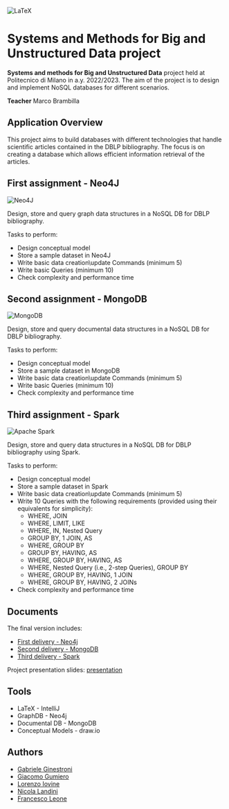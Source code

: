 ![LaTeX](https://img.shields.io/badge/latex-%23008080.svg?style=for-the-badge&logo=latex&logoColor=white)

# Systems and Methods for Big and Unstructured Data project

**Systems and methods for Big and Unstructured Data** project held at Politecnico di Milano in a.y. 2022/2023. 
The aim of the project is to design and implement NoSQL databases for different scenarios.  

**Teacher** Marco Brambilla

## Application Overview

This project aims to build databases with different technologies that handle scientific articles contained in the DBLP bibliography.
The focus is on creating a database which allows efficient information retrieval of the articles.

## First assignment - Neo4J
![Neo4J](https://img.shields.io/badge/Neo4j-008CC1?style=for-the-badge&logo=neo4j&logoColor=white) 

Design, store and query graph data structures in a NoSQL DB for DBLP bibliography.

Tasks to perform:
* Design conceptual model 
* Store a sample dataset in Neo4J
* Write basic data creation\update Commands (minimum 5)
* Write basic Queries (minimum 10)
* Check complexity and performance time

## Second assignment - MongoDB
![MongoDB](https://img.shields.io/badge/MongoDB-%234ea94b.svg?style=for-the-badge&logo=mongodb&logoColor=white)

Design, store and query documental data structures in a NoSQL DB for DBLP bibliography.

Tasks to perform:
* Design conceptual model 
* Store a sample dataset in MongoDB
* Write basic data creation\update Commands (minimum 5)
* Write basic Queries (minimum 10)
* Check complexity and performance time

## Third assignment - Spark
![Apache Spark](https://img.shields.io/badge/Apache_Spark-FFFFFF?style=for-the-badge&logo=apachespark&logoColor=#E35A16)

Design, store and query data structures in a NoSQL DB for DBLP bibliography using Spark.

Tasks to perform:
* Design conceptual model 
* Store a sample dataset in Spark
* Write basic data creation\update Commands (minimum 5)
* Write 10 Queries with the following requirements (provided using their equivalents for simplicity):
    * WHERE, JOIN
    * WHERE, LIMIT, LIKE
    * WHERE, IN, Nested Query
    * GROUP BY, 1 JOIN, AS
    * WHERE, GROUP BY
    * GROUP BY, HAVING, AS
    * WHERE, GROUP BY, HAVING, AS
    * WHERE, Nested Query (i.e., 2-step Queries), GROUP BY
    * WHERE, GROUP BY, HAVING, 1 JOIN
    * WHERE, GROUP BY, HAVING, 2 JOINs
* Check complexity and performance time

## Documents

The final version includes:
* [First delivery - Neo4j](https://github.com/neekoo0/SMBUDproject22-23/blob/main/out/Neo4j.pdf)
* [Second delivery - MongoDB](https://github.com/neekoo0/SMBUDproject22-23/blob/main/out/MongoDB.pdf)
* [Third delivery - Spark](https://github.com/neekoo0/SMBUDproject22-23/blob/main/out/Spark.pdf)

Project presentation slides: [presentation](https://github.com/neekoo0/SMBUDproject22-23/blob/main/Project%20Presentation/TemplatePoliMi.pptx)

## Tools
* LaTeX - IntelliJ
* GraphDB - Neo4j
* Documental DB - MongoDB
* Conceptual Models - draw.io

## Authors
* [Gabriele Ginestroni](https://github.com/gabrieleginestroni)
* [Giacomo Gumiero](https://github.com/giagum)
* [Lorenzo Iovine](https://github.com/lorenzoiovine99)
* [Nicola Landini](https://github.com/neekoo0)
* [Francesco Leone](https://github.com/fraleone99)
